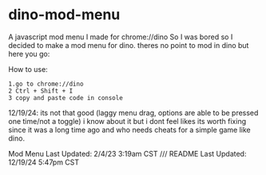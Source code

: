 # dino-mod-menu
A javascript mod menu I made for chrome://dino
So I was bored so I decided to make a mod menu for dino.
theres no point to mod in dino but here you go:

How to use:
```
1.go to chrome://dino 
2 Ctrl + Shift + I 
3 copy and paste code in console 
```

12/19/24:
    its not that good (laggy menu drag, options are able to be pressed one time/not a toggle)
    i know about it but i dont feel likes its worth fixing since it was a long time ago and who needs cheats for a simple game like dino.
    

Mod Menu Last Updated: 2/4/23 3:19am CST
/// 
README Last Updated: 12/19/24 5:47pm CST
